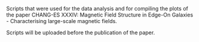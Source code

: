Scripts that were used for the data analysis and for compiling the plots of the paper CHANG-ES XXXIV: Magnetic Field Structure in Edge-On Galaxies - Characterising large-scale magnetic fields.

Scripts will be uploaded before the publication of the paper.
